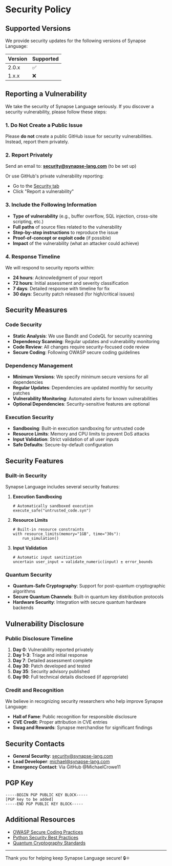 # Security Policy

## Supported Versions

We provide security updates for the following versions of Synapse Language:

| Version | Supported          |
| ------- | ------------------ |
| 2.0.x   | :white_check_mark: |
| 1.x.x   | :x:                |

## Reporting a Vulnerability

We take the security of Synapse Language seriously. If you discover a security vulnerability, please follow these steps:

### 1. Do Not Create a Public Issue

Please **do not** create a public GitHub issue for security vulnerabilities. Instead, report them privately.

### 2. Report Privately

Send an email to: **security@synapse-lang.com** (to be set up)

Or use GitHub's private vulnerability reporting:
- Go to the [Security tab](https://github.com/MichaelCrowe11/synapse-lang/security)
- Click "Report a vulnerability"

### 3. Include the Following Information

- **Type of vulnerability** (e.g., buffer overflow, SQL injection, cross-site scripting, etc.)
- **Full paths** of source files related to the vulnerability
- **Step-by-step instructions** to reproduce the issue
- **Proof-of-concept or exploit code** (if possible)
- **Impact** of the vulnerability (what an attacker could achieve)

### 4. Response Timeline

We will respond to security reports within:
- **24 hours**: Acknowledgment of your report
- **72 hours**: Initial assessment and severity classification
- **7 days**: Detailed response with timeline for fix
- **30 days**: Security patch released (for high/critical issues)

## Security Measures

### Code Security

- **Static Analysis**: We use Bandit and CodeQL for security scanning
- **Dependency Scanning**: Regular updates and vulnerability monitoring
- **Code Review**: All changes require security-focused code review
- **Secure Coding**: Following OWASP secure coding guidelines

### Dependency Management

- **Minimum Versions**: We specify minimum secure versions for all dependencies
- **Regular Updates**: Dependencies are updated monthly for security patches
- **Vulnerability Monitoring**: Automated alerts for known vulnerabilities
- **Optional Dependencies**: Security-sensitive features are optional

### Execution Security

- **Sandboxing**: Built-in execution sandboxing for untrusted code
- **Resource Limits**: Memory and CPU limits to prevent DoS attacks  
- **Input Validation**: Strict validation of all user inputs
- **Safe Defaults**: Secure-by-default configuration

## Security Features

### Built-in Security

Synapse Language includes several security features:

1. **Execution Sandboxing**
   ```synapse
   # Automatically sandboxed execution
   execute_safe("untrusted_code.syn")
   ```

2. **Resource Limits**
   ```synapse
   # Built-in resource constraints
   with resource_limits(memory="1GB", time="30s"):
       run_simulation()
   ```

3. **Input Validation**
   ```synapse
   # Automatic input sanitization
   uncertain user_input = validate_numeric(input) ± error_bounds
   ```

### Quantum Security

- **Quantum-Safe Cryptography**: Support for post-quantum cryptographic algorithms
- **Secure Quantum Channels**: Built-in quantum key distribution protocols
- **Hardware Security**: Integration with secure quantum hardware backends

## Vulnerability Disclosure

### Public Disclosure Timeline

1. **Day 0**: Vulnerability reported privately
2. **Day 1-3**: Triage and initial response
3. **Day 7**: Detailed assessment complete
4. **Day 30**: Patch developed and tested
5. **Day 35**: Security advisory published
6. **Day 90**: Full technical details disclosed (if appropriate)

### Credit and Recognition

We believe in recognizing security researchers who help improve Synapse Language:

- **Hall of Fame**: Public recognition for responsible disclosure
- **CVE Credit**: Proper attribution in CVE entries
- **Swag and Rewards**: Synapse merchandise for significant findings

## Security Contacts

- **General Security**: security@synapse-lang.com
- **Lead Developer**: michael@synapse-lang.com
- **Emergency Contact**: Via GitHub @MichaelCrowe11

## PGP Key

```
-----BEGIN PGP PUBLIC KEY BLOCK-----
[PGP key to be added]
-----END PGP PUBLIC KEY BLOCK-----
```

## Additional Resources

- [OWASP Secure Coding Practices](https://owasp.org/www-project-secure-coding-practices-quick-reference-guide/)
- [Python Security Best Practices](https://python-security.readthedocs.io/)
- [Quantum Cryptography Standards](https://csrc.nist.gov/projects/post-quantum-cryptography)

---

Thank you for helping keep Synapse Language secure! 🔒⚛️